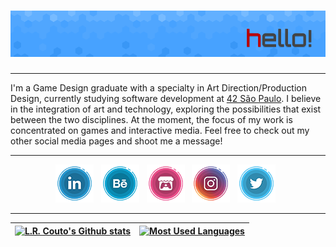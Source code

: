 # [![lrcouto header](https://raw.githubusercontent.com/lrcouto/lrcouto/main/GITHUB_Header.png)](https://www.linkedin.com/in/lauracoutodesigner/)

---

I'm a Game Design graduate with a specialty in Art Direction/Production Design, currently studying software development at <a href='https://www.42sp.org.br/'>42 São Paulo</a>. I believe in the integration of art and technology, exploring the possibilities that exist between the two disciplines. At the moment, the focus of my work is concentrated on games and interactive media. Feel free to check out my other social media pages and shoot me a message!

---

<p align='center'>
<a href="https://www.linkedin.com/in/lauracoutodesigner/"><img src="https://raw.githubusercontent.com/lrcouto/lrcouto/main/icon_linkedin.png"></a>&nbsp;&nbsp;
<a href="https://www.behance.net/onegrumpyrobot/"><img src="https://raw.githubusercontent.com/lrcouto/lrcouto/main/icon_behance.png"></a>&nbsp;&nbsp;
<a href="https://lrcouto.itch.io/"><img src="https://raw.githubusercontent.com/lrcouto/lrcouto/main/icon_itchio.png"></a>&nbsp;&nbsp;
<a href="https://www.instagram.com/onegrumpyrobot/"><img src="https://raw.githubusercontent.com/lrcouto/lrcouto/main/icon_instagram.png"></a>&nbsp;&nbsp;
<a href="https://twitter.com/onegrumpyrobot/"><img src="https://raw.githubusercontent.com/lrcouto/lrcouto/main/icon_twitter.png"></a>&nbsp;&nbsp;
</p>

---

|[![L.R. Couto's Github stats](https://github-readme-stats.vercel.app/api?username=lrcouto&count_private=true&show_icons=true&hide=contribs,issues&hide_border=true)](https://github.com/lrcouto?tab=repositories)   | [![Most Used Languages](https://github-readme-stats.vercel.app/api/top-langs/?username=lrcouto&layout=compact&hide_border=true)](https://github.com/lrcouto?tab=repositories)  |
|---|---|
